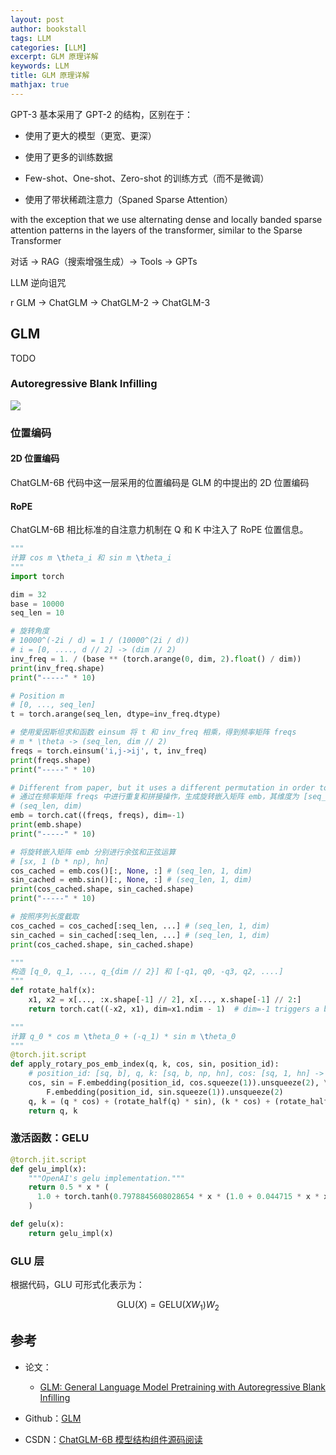 ```yaml
---
layout: post
author: bookstall
tags: LLM
categories: [LLM]
excerpt: GLM 原理详解
keywords: LLM
title: GLM 原理详解
mathjax: true
---
```


GPT-3 基本采用了 GPT-2 的结构，区别在于：

- 使用了更大的模型（更宽、更深）

- 使用了更多的训练数据

- Few-shot、One-shot、Zero-shot 的训练方式（而不是微调）

- 使用了带状稀疏注意力（Spaned Sparse Attention）

with the exception that we use alternating dense and locally banded sparse attention patterns in the layers of the transformer, similar to the Sparse Transformer




对话 -> RAG（搜索增强生成）-> Tools -> GPTs


LLM 逆向诅咒

r
GLM -> ChatGLM -> ChatGLM-2 -> ChatGLM-3


## GLM 

TODO

### Autoregressive Blank Infilling

![](https://img-blog.csdnimg.cn/fa21b7effc0e41efa43096f72d02cb05.png)



### 位置编码

#### 2D 位置编码

ChatGLM-6B 代码中这一层采用的位置编码是 GLM 的中提出的 2D 位置编码

#### RoPE

ChatGLM-6B 相比标准的自注意力机制在 Q 和 K 中注入了 RoPE 位置信息。

```python
"""
计算 cos m \theta_i 和 sin m \theta_i
"""
import torch

dim = 32
base = 10000
seq_len = 10

# 旋转角度
# 10000^(-2i / d) = 1 / (10000^(2i / d)) 
# i = [0, ...., d // 2] -> (dim // 2)
inv_freq = 1. / (base ** (torch.arange(0, dim, 2).float() / dim))
print(inv_freq.shape)
print("-----" * 10)

# Position m
# [0, ..., seq_len]
t = torch.arange(seq_len, dtype=inv_freq.dtype)

# 使用爱因斯坦求和函数 einsum 将 t 和 inv_freq 相乘，得到频率矩阵 freqs
# m * \theta -> (seq_len, dim // 2)
freqs = torch.einsum('i,j->ij', t, inv_freq)
print(freqs.shape)
print("-----" * 10)

# Different from paper, but it uses a different permutation in order to obtain the same calculation
# 通过在频率矩阵 freqs 中进行重复和拼接操作，生成旋转嵌入矩阵 emb，其维度为 [seq_len, dim]
# (seq_len, dim)
emb = torch.cat((freqs, freqs), dim=-1)
print(emb.shape)
print("-----" * 10)

# 将旋转嵌入矩阵 emb 分别进行余弦和正弦运算
# [sx, 1 (b * np), hn]
cos_cached = emb.cos()[:, None, :] # (seq_len, 1, dim)
sin_cached = emb.sin()[:, None, :] # (seq_len, 1, dim)
print(cos_cached.shape, sin_cached.shape)
print("-----" * 10)

# 按照序列长度截取
cos_cached = cos_cached[:seq_len, ...] # (seq_len, 1, dim)
sin_cached = sin_cached[:seq_len, ...] # (seq_len, 1, dim)
print(cos_cached.shape, sin_cached.shape)
```

```python
"""
构造 [q_0, q_1, ..., q_{dim // 2}] 和 [-q1, q0, -q3, q2, ....]
"""
def rotate_half(x):
    x1, x2 = x[..., :x.shape[-1] // 2], x[..., x.shape[-1] // 2:]
    return torch.cat((-x2, x1), dim=x1.ndim - 1)  # dim=-1 triggers a bug in earlier torch versions
```

```python
"""
计算 q_0 * cos m \theta_0 + (-q_1) * sin m \theta_0
"""
@torch.jit.script
def apply_rotary_pos_emb_index(q, k, cos, sin, position_id):
    # position_id: [sq, b], q, k: [sq, b, np, hn], cos: [sq, 1, hn] -> [sq, b, 1, hn]
    cos, sin = F.embedding(position_id, cos.squeeze(1)).unsqueeze(2), \
        F.embedding(position_id, sin.squeeze(1)).unsqueeze(2)
    q, k = (q * cos) + (rotate_half(q) * sin), (k * cos) + (rotate_half(k) * sin)
    return q, k
```


### 激活函数：GELU

```python
@torch.jit.script
def gelu_impl(x):
    """OpenAI's gelu implementation."""
    return 0.5 * x * (
      1.0 + torch.tanh(0.7978845608028654 * x * (1.0 + 0.044715 * x * x))
    )

def gelu(x):
    return gelu_impl(x)
```

### GLU 层

根据代码，GLU 可形式化表示为：

$$
\text{GLU}(X) = \text{GELU}(X W_1) W_2
$$



## 参考

- 论文：

  - [GLM: General Language Model Pretraining with Autoregressive Blank Infilling](https://arxiv.org/abs/2103.10360)

- Github：[GLM](https://github.com/THUDM/GLM)

- CSDN：[ChatGLM-6B 模型结构组件源码阅读](https://blog.csdn.net/yjh_SE007/article/details/130728164)

